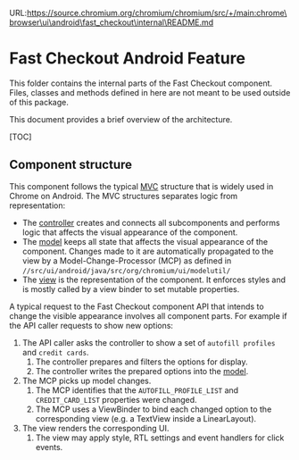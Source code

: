 URL:https://source.chromium.org/chromium/chromium/src/+/main:chrome\browser\ui\android\fast_checkout\internal\README.md
# Fast Checkout Android Feature

This folder contains the internal parts of the Fast Checkout component. Files,
classes and methods defined in here are not meant to be used outside of this
package.

This document provides a brief overview of the architecture.

[TOC]

## Component structure

This component follows the typical
[MVC](https://en.wikipedia.org/wiki/Model%E2%80%93view%E2%80%93controller)
structure that is widely used in Chrome on Android. The MVC structures separates
logic from representation:

 * The [controller](#Controller) creates and connects all subcomponents and
   performs logic that affects the visual appearance of the component.
 * The [model](#Model) keeps all state that affects the visual appearance of the
   component. Changes made to it are automatically propagated to the view by a
   Model-Change-Processor (MCP) as defined in
    `//src/ui/android/java/src/org/chromium/ui/modelutil/`
 * The [view](#View) is the representation of the component. It enforces styles
   and is mostly called by a view binder to set mutable properties.


A typical request to the Fast Checkout component API that intends to change the
visible appearance involves all component parts. For example if the API caller
requests to show new options:

1. The API caller asks the controller to show a set of
   `autofill profiles` and `credit cards`.
    1. The controller prepares and filters the options for display.
    2. The controller writes the prepared options into the [model](#Model).
2. The MCP picks up model changes.
    1. The MCP identifies that the `AUTOFILL_PROFILE_LIST` and `CREDIT_CARD_LIST`
       properties were changed.
    2. The MCP uses a ViewBinder to bind each changed option to the
       corresponding view (e.g. a TextView inside a LinearLayout).
3. The view renders the corresponding UI.
    1. The view may apply style, RTL settings and event handlers for click events.
